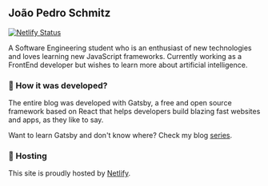 ## João Pedro Schmitz

[![Netlify Status](https://api.netlify.com/api/v1/badges/1efc298c-bf78-440f-ac5d-cdaf5489b3f3/deploy-status)](https://app.netlify.com/sites/joaopedroblog/deploys)

A Software Engineering student who is an enthusiast of new technologies and loves learning new JavaScript frameworks. Currently working as a FrontEnd developer but wishes to learn more about artificial intelligence.

### 🧐 How it was developed?

The entire blog was developed with Gatsby,  a free and open source framework based on React that helps developers build blazing fast websites and apps, as they like to say.

Want to learn Gatsby and don't know where? Check my blog [series](https://www.joaopedro.cc/blog-com-gatsby-e-react-parte-1/).

### 💫 Hosting

This site is proudly hosted by [Netlify](https://www.netlify.com/).
